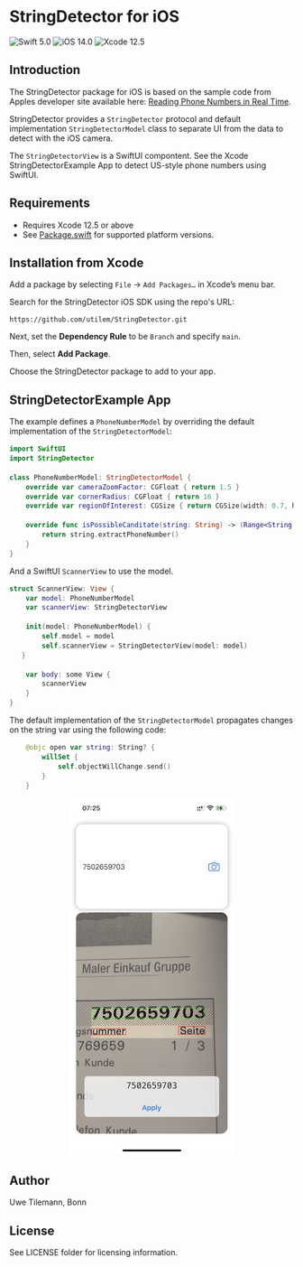 # StringDetector for iOS

![Swift 5.0](https://img.shields.io/badge/Swift-5.0-green.svg)
![iOS 14.0](https://img.shields.io/badge/iOS-14.0-blue.svg)
![Xcode 12.5](https://img.shields.io/badge/Xcode-12.5-yellow.svg)


## Introduction
The StringDetector package for iOS is based on the sample code from Apples developer site available here: 
[Reading Phone Numbers in Real Time](https://developer.apple.com/documentation/vision/reading_phone_numbers_in_real_time). 

StringDetector provides a `StringDetector` protocol and default implementation `StringDetectorModel` class to separate UI from the data to detect with the iOS camera. 

The `StringDetectorView` is a SwiftUI compontent. See the Xcode StringDetectorExample App to detect US-style phone numbers using SwiftUI.

## Requirements

- Requires Xcode 12.5 or above
- See [Package.swift](Package.swift) for supported platform versions.

## Installation from Xcode 

Add a package by selecting `File` → `Add Packages…` in Xcode’s menu bar.

Search for the StringDetector iOS SDK using the repo's URL:
```console
https://github.com/utilem/StringDetector.git
```

Next, set the **Dependency Rule** to be `Branch` and specify `main`.

Then, select **Add Package**.

Choose the StringDetector package to add to your app.

## StringDetectorExample App

The example defines a `PhoneNumberModel` by overriding the default implementation of the `StringDetectorModel`:

```Swift
import SwiftUI
import StringDetector

class PhoneNumberModel: StringDetectorModel {
    override var cameraZoomFactor: CGFloat { return 1.5 }
    override var cornerRadius: CGFloat { return 16 }
    override var regionOfInterest: CGSize { return CGSize(width: 0.7, height: 0.2) }
    
    override func isPossibleCanditate(string: String) -> (Range<String.Index>, String)? {
        return string.extractPhoneNumber()
    }
}
```
And a SwiftUI `ScannerView` to use the model.

```Swift
struct ScannerView: View {
    var model: PhoneNumberModel
    var scannerView: StringDetectorView

    init(model: PhoneNumberModel) {
        self.model = model
        self.scannerView = StringDetectorView(model: model)
   }

    var body: some View {
        scannerView
    }
}
```
The default implementation of the `StringDetectorModel` propagates changes on the string var using the following code:

```Swift
    @objc open var string: String? {
        willSet {
            self.objectWillChange.send()
        }
    }
```

<p align="center">
  <img src="StringDetectorExample.jpg" />
</p>

## Author

Uwe Tilemann, Bonn

## License

See LICENSE folder for licensing information.
